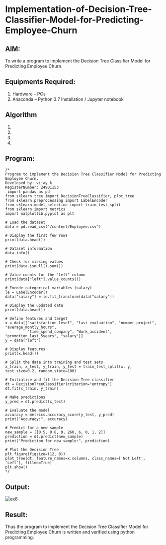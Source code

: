 # Implementation-of-Decision-Tree-Classifier-Model-for-Predicting-Employee-Churn

## AIM:
To write a program to implement the Decision Tree Classifier Model for Predicting Employee Churn.

## Equipments Required:
1. Hardware – PCs
2. Anaconda – Python 3.7 Installation / Jupyter notebook

## Algorithm
1. 
2. 
3. 
4. 

## Program:
```
/*
Program to implement the Decision Tree Classifier Model for Predicting Employee Churn.
Developed by: vijay k
RegisterNumber: 24901153
 import pandas as pd
from sklearn.tree import DecisionTreeClassifier, plot_tree
from sklearn.preprocessing import LabelEncoder
from sklearn.model_selection import train_test_split
from sklearn import metrics
import matplotlib.pyplot as plt

# Load the dataset
data = pd.read_csv("/content/Employee.csv")

# Display the first few rows
print(data.head())

# Dataset information
data.info()

# Check for missing values
print(data.isnull().sum())

# Value counts for the "left" column
print(data["left"].value_counts())

# Encode categorical variables (salary)
le = LabelEncoder()
data["salary"] = le.fit_transform(data["salary"])

# Display the updated data
print(data.head())

# Define features and target
x = data[["satisfaction_level", "last_evaluation", "number_project", "average_montly_hours",
          "time_spend_company", "Work_accident", "promotion_last_5years", "salary"]]
y = data["left"]

# Display features
print(x.head())

# Split the data into training and test sets
x_train, x_test, y_train, y_test = train_test_split(x, y, test_size=0.2, random_state=100)

# Initialize and fit the Decision Tree classifier
dt = DecisionTreeClassifier(criterion="entropy")
dt.fit(x_train, y_train)

# Make predictions
y_pred = dt.predict(x_test)

# Evaluate the model
accuracy = metrics.accuracy_score(y_test, y_pred)
print("Accuracy:", accuracy)

# Predict for a new sample
new_sample = [[0.5, 0.8, 9, 260, 6, 0, 1, 2]]
prediction = dt.predict(new_sample)
print("Prediction for new sample:", prediction)

# Plot the Decision Tree
plt.figure(figsize=(12, 8))
plot_tree(dt, feature_names=x.columns, class_names=['Not Left', 'Left'], filled=True)
plt.show() 
*/
```

## Output:
![ex8](https://github.com/user-attachments/assets/10ebfff5-7071-43c1-b761-0bbec0490d55)



## Result:
Thus the program to implement the  Decision Tree Classifier Model for Predicting Employee Churn is written and verified using python programming.
